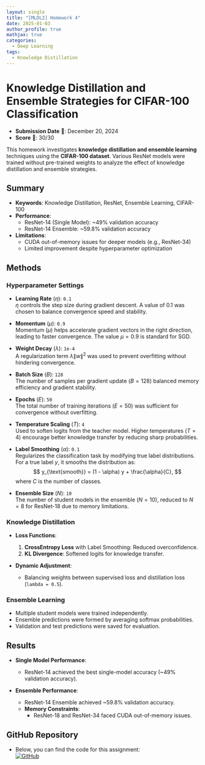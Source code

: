 ```yaml
---
layout: single
title: "[MLDL2] Homework 4"
date: 2025-01-03
author_profile: true
mathjax: true
categories:
  - Deep Learning
tags:
  - Knowledge Distillation
---
```


# Knowledge Distillation and Ensemble Strategies for CIFAR-100 Classification

- **Submission Date** 📅: December 20, 2024  
- **Score** 🌟: 30/30  

This homework investigates **knowledge distillation and ensemble learning** techniques using the **CIFAR-100 dataset**. Various ResNet models were trained without pre-trained weights to analyze the effect of knowledge distillation and ensemble strategies.

## Summary
- **Keywords**: Knowledge Distillation, ResNet, Ensemble Learning, CIFAR-100
- **Performance**:
  - ResNet-14 (Single Model): ~49% validation accuracy
  - ResNet-14 Ensemble: ~59.8% validation accuracy
- **Limitations**:
  - CUDA out-of-memory issues for deeper models (e.g., ResNet-34)
  - Limited improvement despite hyperparameter optimization

## Methods
### Hyperparameter Settings
- **Learning Rate** ($\eta$): `0.1`  
  $\eta$ controls the step size during gradient descent. A value of 0.1 was chosen to balance convergence speed and stability.
  
- **Momentum** ($\mu$): `0.9`  
  Momentum ($\mu$) helps accelerate gradient vectors in the right direction, leading to faster convergence. The value $\mu = 0.9$ is standard for SGD.

- **Weight Decay** ($\lambda$): `1e-4`  
  A regularization term $\lambda \|w\|^2$ was used to prevent overfitting without hindering convergence.

- **Batch Size** ($B$): `128`  
  The number of samples per gradient update ($B = 128$) balanced memory efficiency and gradient stability.

- **Epochs** ($E$): `50`  
  The total number of training iterations ($E = 50$) was sufficient for convergence without overfitting.

- **Temperature Scaling** ($T$): `4`  
  Used to soften logits from the teacher model. Higher temperatures ($T = 4$) encourage better knowledge transfer by reducing sharp probabilities.

- **Label Smoothing** ($\alpha$): `0.1`  
  Regularizes the classification task by modifying true label distributions.  
  For a true label $y$, it smooths the distribution as:
  $$
  y_{\text{smooth}} = (1 - \alpha) y + \frac{\alpha}{C},
  $$
  where $C$ is the number of classes.

- **Ensemble Size** ($N$): `10`  
  The number of student models in the ensemble ($N = 10$), reduced to $N = 8$ for ResNet-18 due to memory limitations.


### Knowledge Distillation
- **Loss Functions**:
  1. **CrossEntropy Loss** with Label Smoothing: Reduced overconfidence.  
  2. **KL Divergence**: Softened logits for knowledge transfer.

- **Dynamic Adjustment**:
  - Balancing weights between supervised loss and distillation loss (`lambda = 0.5`).

### Ensemble Learning
- Multiple student models were trained independently.
- Ensemble predictions were formed by averaging softmax probabilities.
- Validation and test predictions were saved for evaluation.

## Results
- **Single Model Performance**:
  - ResNet-14 achieved the best single-model accuracy (~49% validation accuracy).

- **Ensemble Performance**:
  - ResNet-14 Ensemble achieved ~59.8% validation accuracy.
  - **Memory Constraints**:
    - ResNet-18 and ResNet-34 faced CUDA out-of-memory issues.

## GitHub Repository
- Below, you can find the code for this assignment:  
  [![GitHub](https://img.shields.io/badge/GitHub-Repository-black?logo=github)](https://github.com/stateun/MLDL2/tree/main/Transfer_learning)